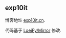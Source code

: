 ## exp10it

博客地址 [exp10it.cn](https://exp10it.cn).


代码基于 [LoeiFy/Mirror](https://github.com/LoeiFy/Mirror) 修改.
